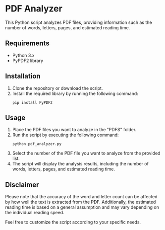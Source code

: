 # PDF Analyzer

This Python script analyzes PDF files, providing information such as the number of words, letters, pages, and estimated reading time.

## Requirements

- Python 3.x
- PyPDF2 library

## Installation

1. Clone the repository or download the script.
2. Install the required library by running the following command:
   ```
   pip install PyPDF2
   ```

## Usage

1. Place the PDF files you want to analyze in the "PDFS" folder.
2. Run the script by executing the following command:
   ```
   python pdf_analyzer.py
   ```
3. Select the number of the PDF file you want to analyze from the provided list.
4. The script will display the analysis results, including the number of words, letters, pages, and estimated reading time.

## Disclaimer

Please note that the accuracy of the word and letter count can be affected by how well the text is extracted from the PDF. Additionally, the estimated reading time is based on a general assumption and may vary depending on the individual reading speed.

Feel free to customize the script according to your specific needs.
